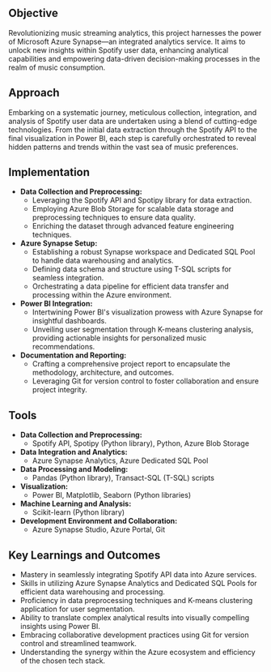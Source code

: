 ## Objective
Revolutionizing music streaming analytics, this project harnesses the power of Microsoft Azure Synapse—an integrated analytics service. It aims to unlock new insights within Spotify user data, enhancing analytical capabilities and empowering data-driven decision-making processes in the realm of music consumption.

## Approach
Embarking on a systematic journey, meticulous collection, integration, and analysis of Spotify user data are undertaken using a blend of cutting-edge technologies. From the initial data extraction through the Spotify API to the final visualization in Power BI, each step is carefully orchestrated to reveal hidden patterns and trends within the vast sea of music preferences.

## Implementation
- **Data Collection and Preprocessing:**
  - Leveraging the Spotify API and Spotipy library for data extraction.
  - Employing Azure Blob Storage for scalable data storage and preprocessing techniques to ensure data quality.
  - Enriching the dataset through advanced feature engineering techniques.
- **Azure Synapse Setup:**
  - Establishing a robust Synapse workspace and Dedicated SQL Pool to handle data warehousing and analytics.
  - Defining data schema and structure using T-SQL scripts for seamless integration.
  - Orchestrating a data pipeline for efficient data transfer and processing within the Azure environment.
- **Power BI Integration:**
  - Intertwining Power BI's visualization prowess with Azure Synapse for insightful dashboards.
  - Unveiling user segmentation through K-means clustering analysis, providing actionable insights for personalized music recommendations.
- **Documentation and Reporting:**
  - Crafting a comprehensive project report to encapsulate the methodology, architecture, and outcomes.
  - Leveraging Git for version control to foster collaboration and ensure project integrity.

## Tools
- **Data Collection and Preprocessing:**
  - Spotify API, Spotipy (Python library), Python, Azure Blob Storage
- **Data Integration and Analytics:**
  - Azure Synapse Analytics, Azure Dedicated SQL Pool
- **Data Processing and Modeling:**
  - Pandas (Python library), Transact-SQL (T-SQL) scripts
- **Visualization:**
  - Power BI, Matplotlib, Seaborn (Python libraries)
- **Machine Learning and Analysis:**
  - Scikit-learn (Python library)
- **Development Environment and Collaboration:**
  - Azure Synapse Studio, Azure Portal, Git

## Key Learnings and Outcomes
- Mastery in seamlessly integrating Spotify API data into Azure services.
- Skills in utilizing Azure Synapse Analytics and Dedicated SQL Pools for efficient data warehousing and processing.
- Proficiency in data preprocessing techniques and K-means clustering application for user segmentation.
- Ability to translate complex analytical results into visually compelling insights using Power BI.
- Embracing collaborative development practices using Git for version control and streamlined teamwork.
- Understanding the synergy within the Azure ecosystem and efficiency of the chosen tech stack.

